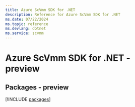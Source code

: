 ```yaml
---
title: Azure ScVmm SDK for .NET
description: Reference for Azure ScVmm SDK for .NET
ms.date: 07/22/2024
ms.topic: reference
ms.devlang: dotnet
ms.service: scvmm
---
```

# Azure ScVmm SDK for .NET - preview
## Packages - preview
[!INCLUDE [packages](scvmm-index.md)]